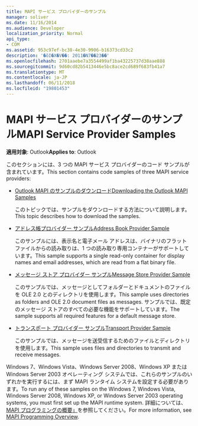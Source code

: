 ```yaml
---
title: MAPI サービス プロバイダーのサンプル
manager: soliver
ms.date: 11/16/2014
ms.audience: Developer
localization_priority: Normal
api_type:
- COM
ms.assetid: 953c97ef-bc38-4e30-9906-b16373cd33c2
description: '�ŏI�X�V��: 2011�N7��23��'
ms.openlocfilehash: 2701aaebe7a3554499af1ba43225737d38aae888
ms.sourcegitcommit: 9d60cd82b5413446e5bc8ace2cd689f683fb41a7
ms.translationtype: MT
ms.contentlocale: ja-JP
ms.lasthandoff: 06/11/2018
ms.locfileid: "19801453"
---
```

# <a name="mapi-service-provider-samples"></a><span data-ttu-id="647a2-103">MAPI サービス プロバイダーのサンプル</span><span class="sxs-lookup"><span data-stu-id="647a2-103">MAPI Service Provider Samples</span></span>

  
  
<span data-ttu-id="647a2-104">**適用対象**: Outlook</span><span class="sxs-lookup"><span data-stu-id="647a2-104">**Applies to**: Outlook</span></span> 
  
<span data-ttu-id="647a2-105">このセクションには、3 つの MAPI サービス プロバイダーのコード サンプルが含まれています。</span><span class="sxs-lookup"><span data-stu-id="647a2-105">This section contains code samples of three MAPI service providers:</span></span>
  
- [<span data-ttu-id="647a2-106">Outlook MAPI のサンプルのダウンロード</span><span class="sxs-lookup"><span data-stu-id="647a2-106">Downloading the Outlook MAPI Samples</span></span>](downloading-the-outlook-mapi-samples.md)
    
    <span data-ttu-id="647a2-107">このトピックでは、サンプルをダウンロードする方法について説明します。</span><span class="sxs-lookup"><span data-stu-id="647a2-107">This topic describes how to download the samples.</span></span>
    
- [<span data-ttu-id="647a2-108">アドレス帳プロバイダー サンプル</span><span class="sxs-lookup"><span data-stu-id="647a2-108">Address Book Provider Sample</span></span>](address-book-provider-sample.md)
    
    <span data-ttu-id="647a2-109">このサンプルには、表示名と電子メール アドレスは、バイナリのフラット ファイルからの読み取りは、1 つの読み取り専用コンテナーがサポートしています。</span><span class="sxs-lookup"><span data-stu-id="647a2-109">This sample supports a single read-only container for display names and email addresses, which are read from a flat binary file.</span></span>
    
- [<span data-ttu-id="647a2-110">メッセージ ストア プロバイダー サンプル</span><span class="sxs-lookup"><span data-stu-id="647a2-110">Message Store Provider Sample</span></span>](message-store-provider-sample.md)
    
    <span data-ttu-id="647a2-111">このサンプルでは、メッセージとしてフォルダーとドキュメントのファイルを OLE 2.0 とのディレクトリを使用します。</span><span class="sxs-lookup"><span data-stu-id="647a2-111">This sample uses directories as folders and OLE 2.0 document files as messages.</span></span> <span data-ttu-id="647a2-112">サンプルでは、既定のメッセージ ストアのすべての必要な機能をサポートしています。</span><span class="sxs-lookup"><span data-stu-id="647a2-112">The sample supports all required features for a default message store.</span></span>
    
- [<span data-ttu-id="647a2-113">トランスポート プロバイダー サンプル</span><span class="sxs-lookup"><span data-stu-id="647a2-113">Transport Provider Sample</span></span>](transport-provider-sample.md)
    
    <span data-ttu-id="647a2-114">このサンプルでは、メッセージを送受信するためのファイルとディレクトリを使用します。</span><span class="sxs-lookup"><span data-stu-id="647a2-114">This sample uses files and directories to transmit and receive messages.</span></span>
    
<span data-ttu-id="647a2-115">Windows 7、Windows Vista、Windows Server 2008、Windows XP または Windows Server 2003 オペレーティング システムでは、これらのサンプルのいずれかを実行するには、まず MAPI ランタイム システムを設定する必要があります。</span><span class="sxs-lookup"><span data-stu-id="647a2-115">To run any of these samples on the Windows 7, Windows Vista, Windows Server 2008, Windows XP, or Windows Server 2003 operating systems, you must first set up the MAPI runtime system.</span></span> <span data-ttu-id="647a2-116">詳細については、 [MAPI プログラミングの概要」](mapi-programming-overview.md)を参照してください。</span><span class="sxs-lookup"><span data-stu-id="647a2-116">For more information, see [MAPI Programming Overview](mapi-programming-overview.md).</span></span>
  

